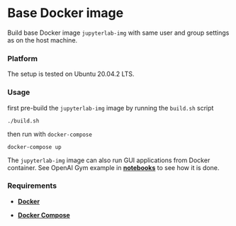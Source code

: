 # Base Docker image

Build base Docker image `jupyterlab-img` with same user and group settings as on the host machine.

### Platform

The setup is tested on Ubuntu 20.04.2 LTS. 


### Usage

first pre-build the `jupyterlab-img` image by running the `build.sh` script
```
./build.sh
```

then run with `docker-compose`
```
docker-compose up
```

The `jupyterlab-img` image can also run GUI applications from Docker container. See OpenAI Gym example in **[notebooks](./notebooks)** to see how it is done.


### Requirements

* **[Docker](https://docs.docker.com/engine/install/ubuntu/)**

* **[Docker Compose](https://docs.docker.com/compose/install/)**


